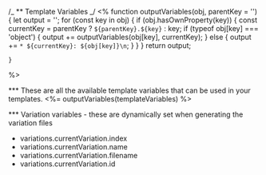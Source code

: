 /_
** Template Variables
_/
<%
    function outputVariables(obj, parentKey = '') {
        let output = '';
        for (const key in obj) {
            if (obj.hasOwnProperty(key)) {
                const currentKey = parentKey ? `${parentKey}.${key}` : key;
                if (typeof obj[key] === 'object') {
                    output += outputVariables(obj[key], currentKey);
                } else {
                    output += `* ${currentKey}: ${obj[key]}\n`;
                }
            }
        }
        return output;

    }
%>

*** These are all the available template variables that can be used in your templates. 
<%= outputVariables(templateVariables) %>  


*** Variation variables - these are dynamically set when generating the variation files
* variations.currentVariation.index 
* variations.currentVariation.name 
* variations.currentVariation.filename 
* variations.currentVariation.id 

